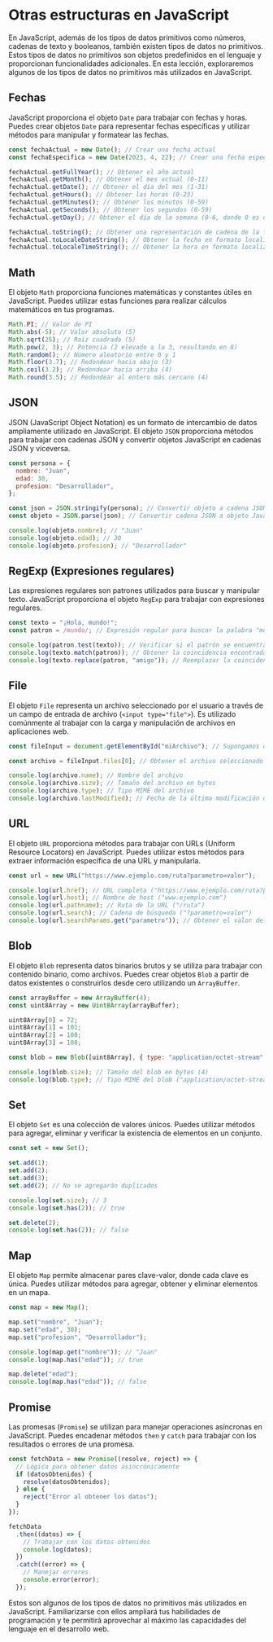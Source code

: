 # Otras estructuras en JavaScript

En JavaScript, además de los tipos de datos primitivos como números, cadenas de texto y booleanos, también existen tipos de datos no primitivos. Estos tipos de datos no primitivos son objetos predefinidos en el lenguaje y proporcionan funcionalidades adicionales. En esta lección, exploraremos algunos de los tipos de datos no primitivos más utilizados en JavaScript.

## Fechas

JavaScript proporciona el objeto `Date` para trabajar con fechas y horas. Puedes crear objetos `Date` para representar fechas específicas y utilizar métodos para manipular y formatear las fechas.

```javascript
const fechaActual = new Date(); // Crear una fecha actual
const fechaEspecifica = new Date(2023, 4, 22); // Crear una fecha específica

fechaActual.getFullYear(); // Obtener el año actual
fechaActual.getMonth(); // Obtener el mes actual (0-11)
fechaActual.getDate(); // Obtener el día del mes (1-31)
fechaActual.getHours(); // Obtener las horas (0-23)
fechaActual.getMinutes(); // Obtener los minutos (0-59)
fechaActual.getSeconds(); // Obtener los segundos (0-59)
fechaActual.getDay(); // Obtener el día de la semana (0-6, donde 0 es domingo)

fechaActual.toString(); // Obtener una representación de cadena de la fecha
fechaActual.toLocaleDateString(); // Obtener la fecha en formato localizado
fechaActual.toLocaleTimeString(); // Obtener la hora en formato localizado
```

## Math

El objeto `Math` proporciona funciones matemáticas y constantes útiles en JavaScript. Puedes utilizar estas funciones para realizar cálculos matemáticos en tus programas.

```javascript
Math.PI; // Valor de PI
Math.abs(-5); // Valor absoluto (5)
Math.sqrt(25); // Raíz cuadrada (5)
Math.pow(2, 3); // Potencia (2 elevado a la 3, resultando en 8)
Math.random(); // Número aleatorio entre 0 y 1
Math.floor(3.7); // Redondear hacia abajo (3)
Math.ceil(3.2); // Redondear hacia arriba (4)
Math.round(3.5); // Redondear al entero más cercano (4)
```

## JSON

JSON (JavaScript Object Notation) es un formato de intercambio de datos ampliamente utilizado en JavaScript. El objeto `JSON` proporciona métodos para trabajar con cadenas JSON y convertir objetos JavaScript en cadenas JSON y viceversa.

```javascript
const persona = {
  nombre: "Juan",
  edad: 30,
  profesion: "Desarrollador",
};

const json = JSON.stringify(persona); // Convertir objeto a cadena JSON
const objeto = JSON.parse(json); // Convertir cadena JSON a objeto JavaScript

console.log(objeto.nombre); // "Juan"
console.log(objeto.edad); // 30
console.log(objeto.profesion); // "Desarrollador"
```

## RegExp (Expresiones regulares)

Las expresiones regulares son patrones utilizados para buscar y manipular texto. JavaScript proporciona el objeto `RegExp` para trabajar con expresiones regulares.

```javascript
const texto = "¡Hola, mundo!";
const patron = /mundo/; // Expresión regular para buscar la palabra "mundo"

console.log(patron.test(texto)); // Verificar si el patrón se encuentra en el texto (true)
console.log(texto.match(patron)); // Obtener la coincidencia encontrada (["mundo"])
console.log(texto.replace(patron, "amigo")); // Reemplazar la coincidencia por otra palabra ("¡Hola, amigo!")
```

## File

El objeto `File` representa un archivo seleccionado por el usuario a través de un campo de entrada de archivo (`<input type="file">`). Es utilizado comúnmente al trabajar con la carga y manipulación de archivos en aplicaciones web.

```javascript
const fileInput = document.getElementById("miArchivo"); // Supongamos que tenemos un campo de entrada de archivo con el ID "miArchivo"

const archivo = fileInput.files[0]; // Obtener el archivo seleccionado

console.log(archivo.name); // Nombre del archivo
console.log(archivo.size); // Tamaño del archivo en bytes
console.log(archivo.type); // Tipo MIME del archivo
console.log(archivo.lastModified); // Fecha de la última modificación del archivo
```

## URL

El objeto `URL` proporciona métodos para trabajar con URLs (Uniform Resource Locators) en JavaScript. Puedes utilizar estos métodos para extraer información específica de una URL y manipularla.

```javascript
const url = new URL("https://www.ejemplo.com/ruta?parametro=valor");

console.log(url.href); // URL completa ("https://www.ejemplo.com/ruta?parametro=valor")
console.log(url.host); // Nombre de host ("www.ejemplo.com")
console.log(url.pathname); // Ruta de la URL ("/ruta")
console.log(url.search); // Cadena de búsqueda ("?parametro=valor")
console.log(url.searchParams.get("parametro")); // Obtener el valor del parámetro de búsqueda ("valor")
```

## Blob

El objeto `Blob` representa datos binarios brutos y se utiliza para trabajar con contenido binario, como archivos. Puedes crear objetos `Blob` a partir de datos existentes o construirlos desde cero utilizando un `ArrayBuffer`.

```javascript
const arrayBuffer = new ArrayBuffer(4);
const uint8Array = new Uint8Array(arrayBuffer);

uint8Array[0] = 72;
uint8Array[1] = 101;
uint8Array[2] = 108;
uint8Array[3] = 108;

const blob = new Blob([uint8Array], { type: "application/octet-stream" });

console.log(blob.size); // Tamaño del blob en bytes (4)
console.log(blob.type); // Tipo MIME del blob ("application/octet-stream")
```

## Set

El objeto `Set` es una colección de valores únicos. Puedes utilizar métodos para agregar, eliminar y verificar la existencia de elementos en un conjunto.

```javascript
const set = new Set();

set.add(1);
set.add(2);
set.add(3);
set.add(2); // No se agregarán duplicados

console.log(set.size); // 3
console.log(set.has(2)); // true

set.delete(2);
console.log(set.has(2)); // false
```

## Map

El objeto `Map` permite almacenar pares clave-valor, donde cada clave es única. Puedes utilizar métodos para agregar, obtener y eliminar elementos en un mapa.

```javascript
const map = new Map();

map.set("nombre", "Juan");
map.set("edad", 30);
map.set("profesion", "Desarrollador");

console.log(map.get("nombre")); // "Juan"
console.log(map.has("edad")); // true

map.delete("edad");
console.log(map.has("edad")); // false
```

## Promise

Las promesas (`Promise`) se utilizan para manejar operaciones asíncronas en JavaScript. Puedes encadenar métodos `then` y `catch` para trabajar con los resultados o errores de una promesa.

```javascript
const fetchData = new Promise((resolve, reject) => {
  // Lógica para obtener datos asincrónicamente
  if (datosObtenidos) {
    resolve(datosObtenidos);
  } else {
    reject("Error al obtener los datos");
  }
});

fetchData
  .then((datos) => {
    // Trabajar con los datos obtenidos
    console.log(datos);
  })
  .catch((error) => {
    // Manejar errores
    console.error(error);
  });
```

Estos son algunos de los tipos de datos no primitivos más utilizados en JavaScript. Familiarizarse con ellos ampliará tus habilidades de programación y te permitirá aprovechar al máximo las capacidades del lenguaje en el desarrollo web.
